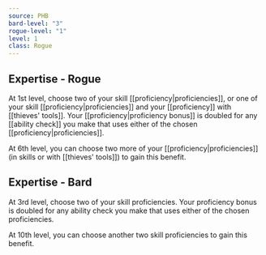 ```yaml
---
source: PHB
bard-level: "3"
rogue-level: "1"
level: 1
class: Rogue
---
```


## Expertise - Rogue
At 1st level, choose two of your skill [[proficiency|proficiencies]], or one of your skill [[proficiency|proficiencies]] and your [[proficiency]] with [[thieves' tools]]. Your [[proficiency|proficiency bonus]] is doubled for any [[ability check]] you make that uses either of the chosen [[proficiency|proficiencies]].

At 6th level, you can choose two more of your [[proficiency|proficiencies]] (in skills or with [[thieves' tools]]) to gain this benefit.

## Expertise - Bard
At 3rd level, choose two of your skill proficiencies. Your proficiency bonus is doubled for any ability check you make that uses either of the chosen proficiencies.

At 10th level, you can choose another two skill proficiencies to gain this benefit.
